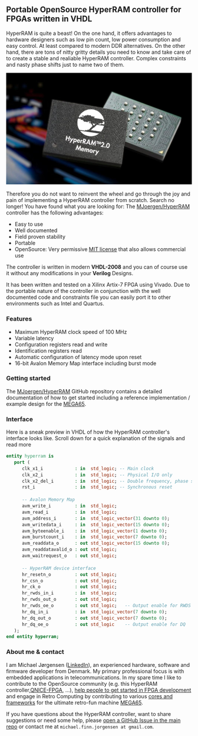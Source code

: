 ## Portable OpenSource HyperRAM controller for FPGAs written in VHDL

HyperRAM is quite a beast! On the one hand, it offers advantages to hardware designers such as
low pin count, low power consumption and easy control. At least compared to modern DDR alternatives.
On the other hand, there are tons of nitty gritty details you need to know and take care of to
create a stable and realiable HyperRAM controller. Complex constraints and nasty phase shifts
just to name two of them.

![HyperRAM image](hyperram_img.jpg)

Therefore you do not want to reinvent the wheel and go through the joy and pain of implementing
a HyperRAM controller from scratch. Search no longer! You have found what you are looking
for: The [MJoergen/HyperRAM](https://github.com/MJoergen/HyperRAM) controller has the following
advantages:

* Easy to use
* Well documented
* Field proven stability
* Portable
* OpenSource: Very permissive [MIT license](https://github.com/MJoergen/HyperRAM/blob/main/LICENSE) that also allows commercial use

The controller is written in modern **VHDL-2008** and you can of course use it without
any modifications in your **Verilog** Designs.

It has been written and tested on a Xilinx Artix-7 FPGA using Vivado. Due to the portable
nature of the controller in conjunction with the well documented code and constraints file
you can easily port it to other environments such as Intel and Quartus.

### Features

* Maximum HyperRAM clock speed of 100 MHz
* Variable latency
* Configuration registers read and write
* Identification registers read
* Automatic configuration of latency mode upon reset
* 16-bit Avalon Memory Map interface including burst mode

### Getting started

The [MJoergen/HyperRAM](https://github.com/MJoergen/HyperRAM) GitHub repository contains
a detailed documentation of how to get started including a reference implementation /
example design for the [MEGA65](https://www.mega65.org).

### Interface

Here is a sneak preview in VHDL of how the HyperRAM controller's interface looks like.
Scroll down for a quick explanation of the signals and read more

```vhdl
entity hyperram is
   port (
      clk_x1_i            : in  std_logic; -- Main clock
      clk_x2_i            : in  std_logic; -- Physical I/O only
      clk_x2_del_i        : in  std_logic; -- Double frequency, phase shifted
      rst_i               : in  std_logic; -- Synchronous reset

      -- Avalon Memory Map
      avm_write_i         : in  std_logic;
      avm_read_i          : in  std_logic;
      avm_address_i       : in  std_logic_vector(31 downto 0);
      avm_writedata_i     : in  std_logic_vector(15 downto 0);
      avm_byteenable_i    : in  std_logic_vector(1 downto 0);
      avm_burstcount_i    : in  std_logic_vector(7 downto 0);
      avm_readdata_o      : out std_logic_vector(15 downto 0);
      avm_readdatavalid_o : out std_logic;
      avm_waitrequest_o   : out std_logic;

      -- HyperRAM device interface
      hr_resetn_o         : out std_logic;
      hr_csn_o            : out std_logic;
      hr_ck_o             : out std_logic;
      hr_rwds_in_i        : in  std_logic;
      hr_rwds_out_o       : out std_logic;
      hr_rwds_oe_o        : out std_logic;   -- Output enable for RWDS
      hr_dq_in_i          : in  std_logic_vector(7 downto 0);
      hr_dq_out_o         : out std_logic_vector(7 downto 0);
      hr_dq_oe_o          : out std_logic    -- Output enable for DQ
   );
end entity hyperram;
```
### About me & contact

I am Michael Jørgensen ([LinkedIn](https://www.linkedin.com/in/michaeljoergensen/)), an experienced hardware, software
and firmware developer from Denmark. My primary professional focus is with embedded applications in telecommunications.
In my spare time I like to contribute to the OpenSource community
(e.g. this HyperRAM controller,[QNICE-FPGA](http://qnice-fpga.com/), ...),
[help people to get started in FPGA development](https://github.com/MJoergen/nexys4ddr/tree/master/dyoc)
and engage in Retro Computing by contributing to various
[cores and frameworks](https://sy2002.github.io/m65cores/) for the ultimate retro-fun machine
[MEGA65](https://www.mega65.org).

If you have questions about the HyperRAM controller, want to share suggestions or need some help, please
[open a GitHub Issue in the main repo](https://github.com/MJoergen/HyperRAM/issues) or contact me at
`michael.finn.jorgensen at gmail.com`.
